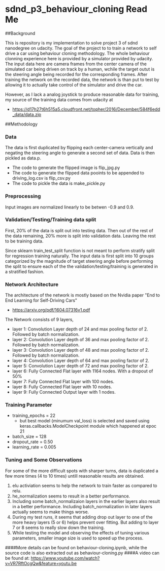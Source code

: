 # sdnd_p3_behaviour_cloning Read Me

##Background

This is repository is my implementation to solve project 3 of sdnd nanodegree on udacity. The goal of the project to to train a network to self drive a car using behaviour cloning methodology. The whole behaviour clonning experience here is provided by a simulator provided by udacity. The input data here are camera frames from the center camera of the simulated car being driven on track by a human, wchile the target outut is the steering angle being recorded for the corresponding frames. After training the network on the recorded data, the network is than put to test by allowing it to actually take control of the simulator and drive the car. 

However, as I lack a analog joystick to produce reasonable data for training, my source of the training data comes from udacity at
 - https://d17h27t6h515a5.cloudfront.net/topher/2016/December/584f6edd_data/data.zip

##Methodology

### Data 

The data is first duplicated by flipping each center-camera vertically and negating the steering angle to generate a second set of data. Data is then pickled as data.p.

- The code to generate the flipped image is flip_jpg.py
- The code to generate the flipped data pooints to be appended to driving_log.csv is flip_csv.py
- The code to pickle the data is make_pickle.py

### Preprocessing

Input images are normalized linearly to be betwen -0.9 and 0.9.

### Validation/Testing/Training data split

First, 20% of the data is split out into testing data. Then out of the rest of the data remaining, 20% more is split into validation data. Leaving the rest to be training data.

Since sklearn train_test_split function is not meant to perform stratify split for regression training naturally. The input data is first split into 10 groups categorized by the magnitude of target steering angle before performing the split to ensure each of the the validation/testing/training is generated in a stratified fashion.

### Network Architecture

The architecture of the network is mostly based on the Nvidia paper "End to End Learning for Self-Driving Cars" 
 - https://arxiv.org/pdf/1604.07316v1.pdf

The Network consists of 9 layers, 
 - layer 1: Convolution Layer depth of 24 and max pooling factor of 2. Followed by batch normalization.
 - layer 2: Convolution Layer depth of 36 and max pooling factor of 2. Followed by batch normalization.
 - layer 3: Convolution Layer depth of 48 and max pooling factor of 2. Followed by batch normalization.
 - layer 4: Convolution Layer depth of 64 and max pooling factor of 2.
 - layer 5: Convolution Layer depth of 72 and max pooling factor of 2.
 - layer 6: Fully Connected Flat layer with 1164 nodes. With a dropout of 50%
 - layer 7: Fully Connected Flat layer with 100 nodes.
 - layer 8: Fully Connected Flat layer with 10 nodes.
 - layer 9: Fully Connected Output layer with 1 nodes.

### Training Parameter
 - training_epochs = 22
   - but best model (minumum val_loss) is selected and saved using keras.callbacks.ModelCheckpoint module which happened at epoc 21
 - batch_size = 128
 - dropout_rate = 0.50
 - learning_rate = 0.005

### Tuning and Some Observations

For some of the more difficult spots with sharper turns, data is duplicated a few more times (4 to 10 times) untill reasonable results are obtained.

1. elu activiation seems to help the network to train faster as compared to relu.  
2. he_normalization seems to result in a better performance.
3. Including some batch_normalizaion layers in the earlier layers also result in a better performance. Including batch_normalization in later layers actually seems to make things worse.
4. During my test runs, it seems that adding drop out layer to one of the more heavy layers (5 or 6) helps prevent over fitting. But adding to layer 7 or 8 seems to really slow down the training. 
5. While testing the model and observing the effects of tuning various parameters, smaller image size is used to speed up the process. 

####More details can be found on behaviour-cloning.ipynb, while the source code is also extracted out as behaviour-cloning.py
####A video can be found at: https://www.youtube.com/watch?v=VR7RftOcgQw&feature=youtu.be
